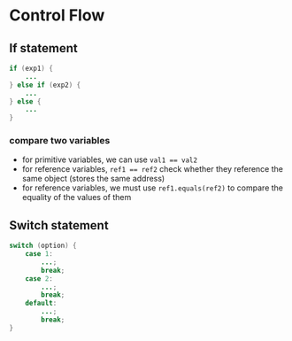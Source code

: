 # Control Flow

## If statement

```java
if (exp1) {
    ...
} else if (exp2) {
    ...
} else {
    ...
}
```

### compare two variables
- for primitive variables, we can use `val1 == val2`
- for reference variables, `ref1 == ref2` check whether they reference the same object (stores the same address)
- for reference variables, we must use `ref1.equals(ref2)` to compare the equality of the values of them

## Switch statement

```java
switch (option) {
    case 1:
        ...;
        break;
    case 2:
        ...;
        break;
    default:
        ...;
        break;
}
```